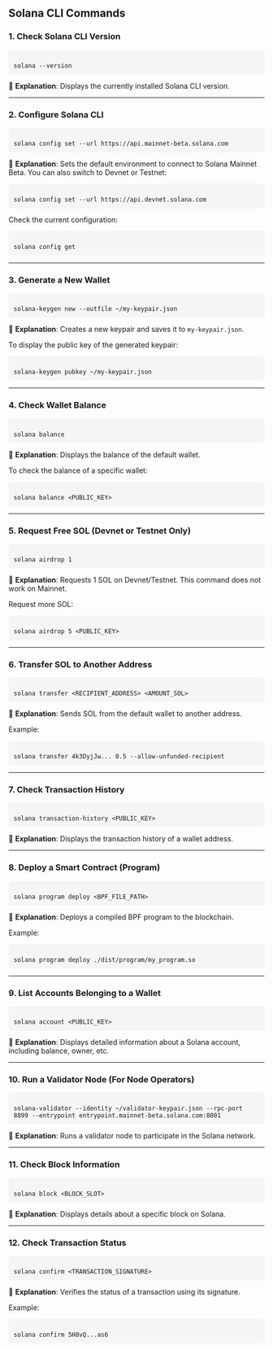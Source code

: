 <script>
document.addEventListener("DOMContentLoaded", function() {
    document.querySelectorAll("pre code").forEach((codeBlock) => {
        const button = document.createElement("button");
        button.className = "copy-button";
        button.innerText = "Copy";

        button.addEventListener("click", () => {
            navigator.clipboard.writeText(codeBlock.innerText).then(() => {
                button.innerText = "Copied!";
                setTimeout(() => {
                    button.innerText = "Copy";
                }, 2000);
            }).catch((err) => {
                console.error("Failed to copy: ", err);
            });
        });

        const pre = codeBlock.parentNode;
        pre.parentNode.insertBefore(button, pre);
    });
});
</script>

<style>
.copy-button {
    position: absolute;
    right: 10px;
    top: 10px;
    background: #007bff;
    color: white;
    border: none;
    padding: 5px 10px;
    font-size: 12px;
    cursor: pointer;
    border-radius: 4px;
}
.copy-button:hover {
    background: #0056b3;
}
pre {
    position: relative;
    background: #f5f5f5;
    padding: 10px;
    border-radius: 5px;
}
</style>

## Solana CLI Commands

### 1. Check Solana CLI Version

<pre><code>
solana --version
</code></pre>

📌 **Explanation**: Displays the currently installed Solana CLI version.

---

### 2. Configure Solana CLI

<pre><code>
solana config set --url https://api.mainnet-beta.solana.com
</code></pre>

📌 **Explanation**: Sets the default environment to connect to Solana Mainnet Beta. You can also switch to Devnet or Testnet:

<pre><code>
solana config set --url https://api.devnet.solana.com
</code></pre>

Check the current configuration:

<pre><code>
solana config get
</code></pre>

---

### 3. Generate a New Wallet

<pre><code>
solana-keygen new --outfile ~/my-keypair.json
</code></pre>

📌 **Explanation**: Creates a new keypair and saves it to `my-keypair.json`.

To display the public key of the generated keypair:

<pre><code>
solana-keygen pubkey ~/my-keypair.json
</code></pre>

---

### 4. Check Wallet Balance

<pre><code>
solana balance
</code></pre>

📌 **Explanation**: Displays the balance of the default wallet.

To check the balance of a specific wallet:

<pre><code>
solana balance &lt;PUBLIC_KEY&gt;
</code></pre>

---

### 5. Request Free SOL (Devnet or Testnet Only)

<pre><code>
solana airdrop 1
</code></pre>

📌 **Explanation**: Requests 1 SOL on Devnet/Testnet. This command does not work on Mainnet.

Request more SOL:

<pre><code>
solana airdrop 5 &lt;PUBLIC_KEY&gt;
</code></pre>

---

### 6. Transfer SOL to Another Address

<pre><code>
solana transfer &lt;RECIPIENT_ADDRESS&gt; &lt;AMOUNT_SOL&gt;
</code></pre>

📌 **Explanation**: Sends SOL from the default wallet to another address.

Example:

<pre><code>
solana transfer 4k3DyjJw... 0.5 --allow-unfunded-recipient
</code></pre>

---

### 7. Check Transaction History

<pre><code>
solana transaction-history &lt;PUBLIC_KEY&gt;
</code></pre>

📌 **Explanation**: Displays the transaction history of a wallet address.

---

### 8. Deploy a Smart Contract (Program)

<pre><code>
solana program deploy &lt;BPF_FILE_PATH&gt;
</code></pre>

📌 **Explanation**: Deploys a compiled BPF program to the blockchain.

Example:

<pre><code>
solana program deploy ./dist/program/my_program.so
</code></pre>

---

### 9. List Accounts Belonging to a Wallet

<pre><code>
solana account &lt;PUBLIC_KEY&gt;
</code></pre>

📌 **Explanation**: Displays detailed information about a Solana account, including balance, owner, etc.

---

### 10. Run a Validator Node (For Node Operators)

<pre><code>
solana-validator --identity ~/validator-keypair.json --rpc-port 8899 --entrypoint entrypoint.mainnet-beta.solana.com:8001
</code></pre>

📌 **Explanation**: Runs a validator node to participate in the Solana network.

---

### 11. Check Block Information

<pre><code>
solana block &lt;BLOCK_SLOT&gt;
</code></pre>

📌 **Explanation**: Displays details about a specific block on Solana.

---

### 12. Check Transaction Status

<pre><code>
solana confirm &lt;TRANSACTION_SIGNATURE&gt;
</code></pre>

📌 **Explanation**: Verifies the status of a transaction using its signature.

Example:

<pre><code>
solana confirm 5H8vQ...as6
</code></pre>
